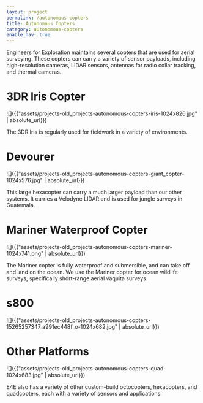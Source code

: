 ```yaml
---
layout: project
permalink: /autonomous-copters
title: Autonomous Copters
category: autonomous-copters
enable_nav: true
---
```

Engineers for Exploration maintains several copters that are used for aerial surveying. These copters can carry a variety of sensor payloads, including high-resolution cameras, LIDAR sensors, antennas for radio collar tracking, and thermal cameras.

# 3DR Iris Copter

![]({{"assets/projects-old_projects-autonomous-copters-iris-1024x826.jpg" | absolute_url}})

The 3DR Iris is regularly used for fieldwork in a variety of environments.

# Devourer

![]({{"assets/projects-old_projects-autonomous-copters-giant_copter-1024x576.jpg" | absolute_url}})

This large hexacopter can carry a much larger payload than our other systems. It carries a Velodyne LIDAR and is used for jungle surveys in Guatemala.

# Mariner Waterproof Copter

![]({{"assets/projects-old_projects-autonomous-copters-mariner-1024x741.png" | absolute_url}})

The Mariner copter is fully waterproof and submersible, and can take off and land on the ocean. We use the Mariner copter for ocean wildlife surveys, specifically short-range aerial vaquita surveys.

# s800

![]({{"assets/projects-old_projects-autonomous-copters-15265257347_a991ec448f_o-1024x682.jpg" | absolute_url}})

# Other Platforms

![]({{"assets/projects-old_projects-autonomous-copters-quad-1024x683.jpg" | absolute_url}})

E4E also has a variety of other custom-build octocopters, hexacopters, and quadcopters, each with a variety of sensors and applications.